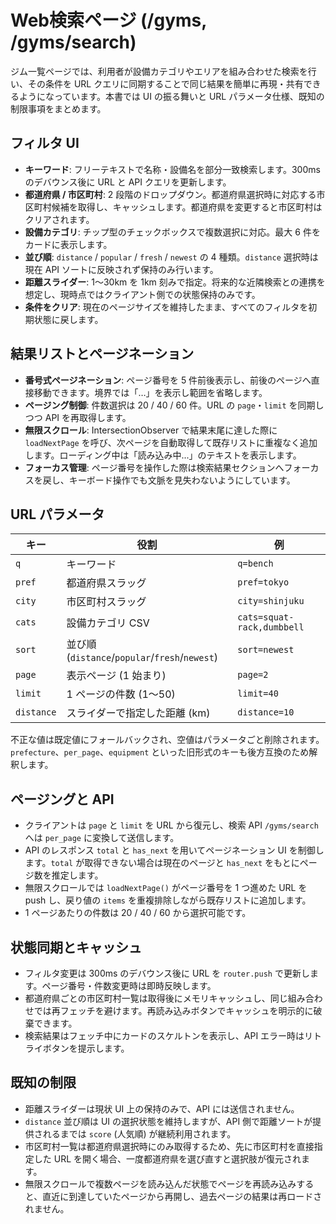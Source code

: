 # Web検索ページ (/gyms, /gyms/search)

ジム一覧ページでは、利用者が設備カテゴリやエリアを組み合わせた検索を行い、その条件を URL クエリに同期することで同じ結果を簡単に再現・共有できるようになっています。本書では UI の振る舞いと URL パラメータ仕様、既知の制限事項をまとめます。

## フィルタ UI

- **キーワード**: フリーテキストで名称・設備名を部分一致検索します。300ms のデバウンス後に URL と API クエリを更新します。
- **都道府県 / 市区町村**: 2 段階のドロップダウン。都道府県選択時に対応する市区町村候補を取得し、キャッシュします。都道府県を変更すると市区町村はクリアされます。
- **設備カテゴリ**: チップ型のチェックボックスで複数選択に対応。最大 6 件をカードに表示します。
- **並び順**: `distance` / `popular` / `fresh` / `newest` の 4 種類。`distance` 選択時は現在 API ソートに反映されず保持のみ行います。
- **距離スライダー**: 1〜30km を 1km 刻みで指定。将来的な近隣検索との連携を想定し、現時点ではクライアント側での状態保持のみです。
- **条件をクリア**: 現在のページサイズを維持したまま、すべてのフィルタを初期状態に戻します。

## 結果リストとページネーション

- **番号式ページネーション**: ページ番号を 5 件前後表示し、前後のページへ直接移動できます。境界では「…」を表示し範囲を省略します。
- **ページング制御**: 件数選択は 20 / 40 / 60 件。URL の `page`・`limit` を同期しつつ API を再取得します。
- **無限スクロール**: IntersectionObserver で結果末尾に達した際に `loadNextPage` を呼び、次ページを自動取得して既存リストに重複なく追加します。ローディング中は「読み込み中...」のテキストを表示します。
- **フォーカス管理**: ページ番号を操作した際は検索結果セクションへフォーカスを戻し、キーボード操作でも文脈を見失わないようにしています。

## URL パラメータ

| キー | 役割 | 例 |
| --- | --- | --- |
| `q` | キーワード | `q=bench` |
| `pref` | 都道府県スラッグ | `pref=tokyo` |
| `city` | 市区町村スラッグ | `city=shinjuku` |
| `cats` | 設備カテゴリ CSV | `cats=squat-rack,dumbbell` |
| `sort` | 並び順 (`distance`/`popular`/`fresh`/`newest`) | `sort=newest` |
| `page` | 表示ページ (1 始まり) | `page=2` |
| `limit` | 1 ページの件数 (1〜50) | `limit=40` |
| `distance` | スライダーで指定した距離 (km) | `distance=10` |

不正な値は既定値にフォールバックされ、空値はパラメータごと削除されます。`prefecture`、`per_page`、`equipment` といった旧形式のキーも後方互換のため解釈します。

## ページングと API

- クライアントは `page` と `limit` を URL から復元し、検索 API `/gyms/search` へは `per_page` に変換して送信します。
- API のレスポンス `total` と `has_next` を用いてページネーション UI を制御します。`total` が取得できない場合は現在のページと `has_next` をもとにページ数を推定します。
- 無限スクロールでは `loadNextPage()` がページ番号を 1 つ進めた URL を push し、戻り値の `items` を重複排除しながら既存リストに追加します。
- 1 ページあたりの件数は 20 / 40 / 60 から選択可能です。

## 状態同期とキャッシュ

- フィルタ変更は 300ms のデバウンス後に URL を `router.push` で更新します。ページ番号・件数変更時は即時反映します。
- 都道府県ごとの市区町村一覧は取得後にメモリキャッシュし、同じ組み合わせでは再フェッチを避けます。再読み込みボタンでキャッシュを明示的に破棄できます。
- 検索結果はフェッチ中にカードのスケルトンを表示し、API エラー時はリトライボタンを提示します。

## 既知の制限

- 距離スライダーは現状 UI 上の保持のみで、API には送信されません。
- `distance` 並び順は UI の選択状態を維持しますが、API 側で距離ソートが提供されるまでは `score` (人気順) が継続利用されます。
- 市区町村一覧は都道府県選択時にのみ取得するため、先に市区町村を直接指定した URL を開く場合、一度都道府県を選び直すと選択肢が復元されます。
- 無限スクロールで複数ページを読み込んだ状態でページを再読み込みすると、直近に到達していたページから再開し、過去ページの結果は再ロードされません。
